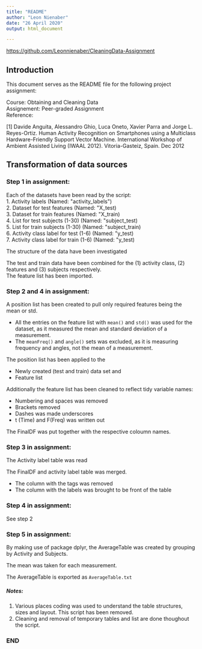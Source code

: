 ```yaml
---
title: "README"
author: "Leon Nienaber"
date: "26 April 2020"
output: html_document

---
```

<https://github.com/Leonnienaber/CleaningData-Assignment>

## Introduction

This document serves as the README file for the following project assignment:

Course:	Obtaining and Cleaning Data  
Assignement: Peer-graded Assignment  
Reference:

[1] Davide Anguita, Alessandro Ghio, Luca Oneto, Xavier Parra and Jorge L. Reyes-Ortiz. Human Activity Recognition on Smartphones using a 
Multiclass Hardware-Friendly Support Vector Machine. International Workshop of Ambient Assisted Living (IWAAL 2012). Vitoria-Gasteiz, Spain. Dec 2012


## Transformation of data sources

### Step 1 in assignment:

Each of the datasets have been read by the script:  
	1. Activity labels (Named: "activity_labels")  
	2. Dataset for test features		(Named: "X_test)  
	3. Dataset for train features		(Named: "X_train)  
	4. List for test subjects (1-30)	(Named: "subject_test)  
	5. List for train subjects (1-30)	(Named: "subject_train)  
	6. Activity class label for test (1-6)	(Named: "y_test)  
	7. Activity class label for train (1-6)	(Named: "y_test)  

The structure of the data have been investigated

The test and train data have been combined for the (1) activity class, (2) features and (3) subjects respectively.  
The feature list has been imported.

### Step 2 and 4 in assignment:

A position list has been created to pull only required features being the mean or std.

* All the entries on the feature list with ```mean()``` and ```std()``` was used for the dataset, as it measured the mean and standard deviation of a measurement.  
* The ```meanFreq()``` and ```angle()``` sets was excluded, as it is measuring frequency and angles, not the mean of a measurement.

The position list has been applied to the

* Newly created (test and train) data set and 
* Feature list

Additionally the feature list has been cleaned to reflect tidy variable names:

* Numbering and spaces was removed
* Brackets removed
* Dashes was made underscores
* t (Time) and F(Freq) was written out

The FinalDF was put together with the respective coloumn names.

### Step 3 in assignment:

The Activity label table was read

The FinalDF and activity label table was merged. 

* The column with the tags was removed
* The column with the labels was brought to be front of the table

### Step 4 in assignment:

See step 2
 
### Step 5 in assignment:

By making use of package dplyr, the AverageTable was created by grouping by Activity and Subjects.

The mean was taken for each measurement.  

The AverageTable is exported as ```AverageTable.txt```

##### Notes:

1. Various places coding was used to understand the table structures, sizes and layout. This script has been removed.
2. Cleaning and removal of temporary tables and list are done thoughout the script.

### END

